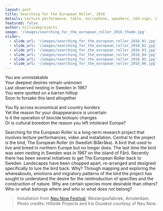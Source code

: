 ```yaml
---
layout: post
title: Searching for the European Roller, 2016
details: Lecture performance, table, microphone, speakers, LED-sign, slide projector, drawings on white-board, paper, map, photomontage, OHP projector and text.
featured: false
author: hillsideprojects
image: '/images/searching_for_the_european_roller_2016_thumb.jpg'
slider:
  - slide_url: '/images/searching_for_the_european_roller_2016_01.jpg'
  - slide_url: '/images/searching_for_the_european_roller_2016_02.jpg'
  - slide_url: '/images/searching_for_the_european_roller_2016_03.jpg'
  - slide_url: '/images/searching_for_the_european_roller_2016_04.jpg'
  - slide_url: '/images/searching_for_the_european_roller_2016_05.jpg'
  - slide_url: '/images/searching_for_the_european_roller_2016_06.jpg'
---
```


You are unmistakable<br/>
Your deepest desires remain unknown<br/>
Last observed nesting in Sweden in 1967<br/>
You were spotted on a barren hilltop<br/>
Soon to forsake this land altogether

You fly across economical and country borders<br/>
Yet the reason for your disappearance is uncertain<br/>
Is it the operation of biocide biotopic changes<br/>
Or is cultural boredom the reason you left intolerant Europe?

Searching for the European Roller is a long-term research project that involves lecture performances, video and installation. Central to the project is the bird, The European Roller (in Swedish Blåkråka). A bird that used to live and breed in northern Europe but no longer does. The last time the bird was seen nesting in Sweden was in 1967 on the island of Fårö. Recently there has been several initiatives to get The European Roller back to Sweden. Landscapes have been chopped apart, re-arranged and designed specifically to lure the bird back. Why? Through mapping and exploring the whereabouts, emotions and migratory patterns of the bird the project has sought to understand the desire for the reintroduction of specifies and the construction of nature. Why are certain species more desirable than others? Who or what belongs where and who or what does not belong?

> Installation from <a href="http://www.neunow.eu/" target="blank">Neu Now Festival</a>, Westergasfabriek, Amsterdam. Photo credits: Hillside Projects and Iris Duvekot courtesy of Neu Now.
